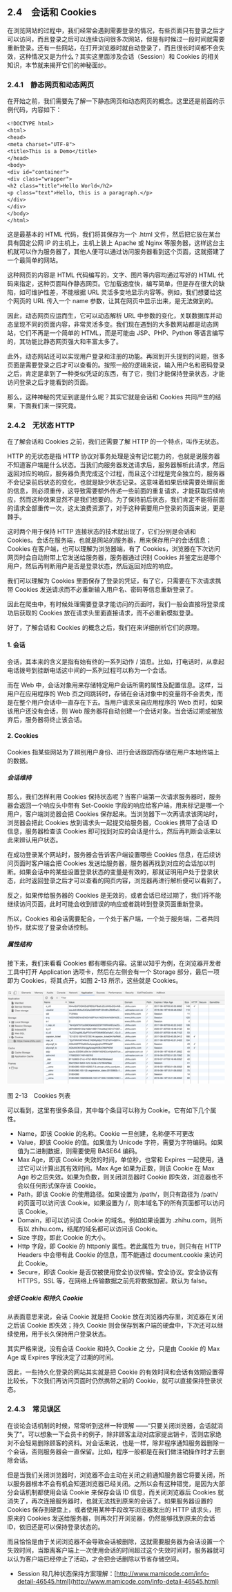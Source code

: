 ## 2.4　会话和 Cookies

在浏览网站的过程中，我们经常会遇到需要登录的情况，有些页面只有登录之后才可以访问，而且登录之后可以连续访问很多次网站，但是有时候过一段时间就需要重新登录。还有一些网站，在打开浏览器时就自动登录了，而且很长时间都不会失效，这种情况又是为什么？其实这里面涉及会话（Session）和 Cookies 的相关知识，本节就来揭开它们的神秘面纱。

### 2.4.1　静态网页和动态网页

在开始之前，我们需要先了解一下静态网页和动态网页的概念。这里还是前面的示例代码，内容如下：

```
<!DOCTYPE html>
<html>
<head>
<meta charset="UTF-8">
<title>This is a Demo</title>
</head>
<body>
<div id="container">
<div class="wrapper">
<h2 class="title">Hello World</h2>
<p class="text">Hello, this is a paragraph.</p>
</div>
</div>
</body>
</html>
```

这是最基本的 HTML 代码，我们将其保存为一个 .html 文件，然后把它放在某台具有固定公网 IP 的主机上，主机上装上 Apache 或 Nginx 等服务器，这样这台主机就可以作为服务器了，其他人便可以通过访问服务器看到这个页面，这就搭建了一个最简单的网站。

这种网页的内容是 HTML 代码编写的，文字、图片等内容均通过写好的 HTML 代码来指定，这种页面叫作静态网页。它加载速度快，编写简单，但是存在很大的缺陷，如可维护性差，不能根据 URL 灵活多变地显示内容等。例如，我们想要给这个网页的 URL 传入一个 name 参数，让其在网页中显示出来，是无法做到的。

因此，动态网页应运而生，它可以动态解析 URL 中参数的变化，关联数据库并动态呈现不同的页面内容，非常灵活多变。我们现在遇到的大多数网站都是动态网站，它们不再是一个简单的 HTML，而是可能由 JSP、PHP、Python 等语言编写的，其功能比静态网页强大和丰富太多了。

此外，动态网站还可以实现用户登录和注册的功能。再回到开头提到的问题，很多页面是需要登录之后才可以查看的。按照一般的逻辑来说，输入用户名和密码登录之后，肯定是拿到了一种类似凭证的东西，有了它，我们才能保持登录状态，才能访问登录之后才能看到的页面。

那么，这种神秘的凭证到底是什么呢？其实它就是会话和 Cookies 共同产生的结果，下面我们来一探究竟。

### 2.4.2　无状态 HTTP
在了解会话和 Cookies 之前，我们还需要了解  HTTP 的一个特点，叫作无状态。

HTTP 的无状态是指 HTTP 协议对事务处理是没有记忆能力的，也就是说服务器不知道客户端是什么状态。当我们向服务器发送请求后，服务器解析此请求，然后返回对应的响应，服务器负责完成这个过程，而且这个过程是完全独立的，服务器不会记录前后状态的变化，也就是缺少状态记录。这意味着如果后续需要处理前面的信息，则必须重传，这导致需要额外传递一些前面的重复请求，才能获取后续响应，然而这种效果显然不是我们想要的。为了保持前后状态，我们肯定不能将前面的请求全部重传一次，这太浪费资源了，对于这种需要用户登录的页面来说，更是棘手。

这时两个用于保持 HTTP 连接状态的技术就出现了，它们分别是会话和 Cookies。会话在服务端，也就是网站的服务器，用来保存用户的会话信息；Cookies 在客户端，也可以理解为浏览器端，有了 Cookies，浏览器在下次访问网页时会自动附带上它发送给服务器，服务器通过识别 Cookies 并鉴定出是哪个用户，然后再判断用户是否是登录状态，然后返回对应的响应。

我们可以理解为 Cookies 里面保存了登录的凭证，有了它，只需要在下次请求携带 Cookies 发送请求而不必重新输入用户名、密码等信息重新登录了。

因此在爬虫中，有时候处理需要登录才能访问的页面时，我们一般会直接将登录成功后获取的 Cookies 放在请求头里面直接请求，而不必重新模拟登录。

好了，了解会话和 Cookies 的概念之后，我们在来详细剖析它们的原理。

#### 1. 会话

会话，其本来的含义是指有始有终的一系列动作 / 消息。比如，打电话时，从拿起电话拨号到挂断电话这中间的一系列过程可以称为一个会话。

而在 Web 中，会话对象用来存储特定用户会话所需的属性及配置信息。这样，当用户在应用程序的 Web 页之间跳转时，存储在会话对象中的变量将不会丢失，而是在整个用户会话中一直存在下去。当用户请求来自应用程序的 Web 页时，如果该用户还没有会话，则 Web 服务器将自动创建一个会话对象。当会话过期或被放弃后，服务器将终止该会话。

#### 2. Cookies
Cookies 指某些网站为了辨别用户身份、进行会话跟踪而存储在用户本地终端上的数据。

##### 会话维持
那么，我们怎样利用 Cookies 保持状态呢？当客户端第一次请求服务器时，服务器会返回一个响应头中带有 Set-Cookie 字段的响应给客户端，用来标记是哪一个用户，客户端浏览器会把 Cookies 保存起来。当浏览器下一次再请求该网站时，浏览器会把此 Cookies 放到请求头一起提交给服务器，Cookies 携带了会话 ID 信息，服务器检查该 Cookies 即可找到对应的会话是什么，然后再判断会话来以此来辨认用户状态。

在成功登录某个网站时，服务器会告诉客户端设置哪些 Cookies 信息，在后续访问页面时客户端会把 Cookies 发送给服务器，服务器再找到对应的会话加以判断。如果会话中的某些设置登录状态的变量是有效的，那就证明用户处于登录状态，此时返回登录之后才可以查看的网页内容，浏览器再进行解析便可以看到了。

反之，如果传给服务器的 Cookies 是无效的，或者会话已经过期了，我们将不能继续访问页面，此时可能会收到错误的响应或者跳转到登录页面重新登录。

所以，Cookies 和会话需要配合，一个处于客户端，一个处于服务端，二者共同协作，就实现了登录会话控制。

##### 属性结构
接下来，我们来看看 Cookies 都有哪些内容。这里以知乎为例，在浏览器开发者工具中打开 Application 选项卡，然后在左侧会有一个 Storage 部分，最后一项即为 Cookies，将其点开，如图 2-13 所示，这些就是 Cookies。

![](./assets/2-13.jpg)

图 2-13　Cookies 列表

可以看到，这里有很多条目，其中每个条目可以称为 Cookie。它有如下几个属性。

* Name，即该 Cookie 的名称。Cookie 一旦创建，名称便不可更改
* Value，即该 Cookie 的值。如果值为 Unicode 字符，需要为字符编码。如果值为二进制数据，则需要使用 BASE64 编码。
* Max Age，即该 Cookie 失效的时间，单位秒，也常和 Expires 一起使用，通过它可以计算出其有效时间。Max Age 如果为正数，则该 Cookie 在 Max Age 秒之后失效。如果为负数，则关闭浏览器时 Cookie 即失效，浏览器也不会以任何形式保存该 Cookie。
* Path，即该 Cookie 的使用路径。如果设置为 /path/，则只有路径为 /path/ 的页面可以访问该 Cookie。如果设置为 /，则本域名下的所有页面都可以访问该 Cookie。
* Domain，即可以访问该 Cookie 的域名。例如如果设置为 .zhihu.com，则所有以 zhihu.com，结尾的域名都可以访问该 Cookie。
* Size 字段，即此 Cookie 的大小。
* Http 字段，即 Cookie 的 httponly 属性。若此属性为 true，则只有在 HTTP Headers 中会带有此 Cookie 的信息，而不能通过 document.cookie 来访问此 Cookie。
* Secure，即该 Cookie 是否仅被使用安全协议传输。安全协议。安全协议有 HTTPS，SSL 等，在网络上传输数据之前先将数据加密。默认为 false。

##### 会话 Cookie 和持久 Cookie

从表面意思来说，会话 Cookie 就是把 Cookie 放在浏览器内存里，浏览器在关闭之后该 Cookie 即失效；持久 Cookie 则会保存到客户端的硬盘中，下次还可以继续使用，用于长久保持用户登录状态。

其实严格来说，没有会话 Cookie 和持久 Cookie 之 分，只是由 Cookie 的 Max Age 或 Expires 字段决定了过期的时间。

因此，一些持久化登录的网站其实就是把 Cookie 的有效时间和会话有效期设置得比较长，下次我们再访问页面时仍然携带之前的 Cookie，就可以直接保持登录状态。

### 2.4.3　常见误区

在谈论会话机制的时候，常常听到这样一种误解 ——“只要关闭浏览器，会话就消失了”。可以想象一下会员卡的例子，除非顾客主动对店家提出销卡，否则店家绝对不会轻易删除顾客的资料。对会话来说，也是一样，除非程序通知服务器删除一个会话，否则服务器会一直保留。比如，程序一般都是在我们做注销操作时才去删除会话。

但是当我们关闭浏览器时，浏览器不会主动在关闭之前通知服务器它将要关闭，所以服务器根本不会有机会知道浏览器已经关闭。之所以会有这种错觉，是因为大部分会话机制都使用会话 Cookie 来保存会话 ID 信息，而关闭浏览器后 Cookies 就消失了，再次连接服务器时，也就无法找到原来的会话了。如果服务器设置的 Cookies 保存到硬盘上，或者使用某种手段改写浏览器发出的 HTTP 请求头，把原来的 Cookies 发送给服务器，则再次打开浏览器，仍然能够找到原来的会话 ID，依旧还是可以保持登录状态的。

而且恰恰是由于关闭浏览器不会导致会话被删除，这就需要服务器为会话设置一个失效时间，当距离客户端上一次使用会话的时间超过这个失效时间时，服务器就可以认为客户端已经停止了活动，才会把会话删除以节省存储空间。

* Session 和几种状态保持方案理解：[http://www.mamicode.com/info-detail-46545.html](http://www.mamicode.com/info-detail-46545.html)